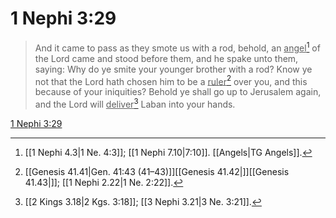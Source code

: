 # 1 Nephi 3:29

> And it came to pass as they smote us with a rod, behold, an <u>angel</u>[^a] of the Lord came and stood before them, and he spake unto them, saying: Why do ye smite your younger brother with a rod? Know ye not that the Lord hath chosen him to be a <u>ruler</u>[^b] over you, and this because of your iniquities? Behold ye shall go up to Jerusalem again, and the Lord will <u>deliver</u>[^c] Laban into your hands.

[1 Nephi 3:29](https://www.churchofjesuschrist.org/study/scriptures/bofm/1-ne/3?lang=eng&id=p29#p29)


[^a]: [[1 Nephi 4.3|1 Ne. 4:3]]; [[1 Nephi 7.10|7:10]]. [[Angels|TG Angels]].  
[^b]: [[Genesis 41.41|Gen. 41:43 (41–43)]][[Genesis 41.42|]][[Genesis 41.43|]]; [[1 Nephi 2.22|1 Ne. 2:22]].  
[^c]: [[2 Kings 3.18|2 Kgs. 3:18]]; [[3 Nephi 3.21|3 Ne. 3:21]].  
